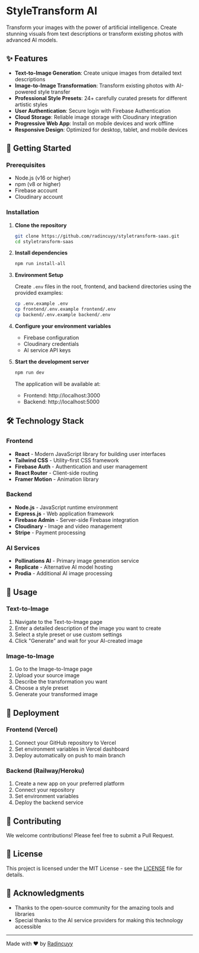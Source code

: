 # StyleTransform AI

Transform your images with the power of artificial intelligence. Create stunning visuals from text descriptions or transform existing photos with advanced AI models.

## ✨ Features

- **Text-to-Image Generation**: Create unique images from detailed text descriptions
- **Image-to-Image Transformation**: Transform existing photos with AI-powered style transfer
- **Professional Style Presets**: 24+ carefully curated presets for different artistic styles
- **User Authentication**: Secure login with Firebase Authentication
- **Cloud Storage**: Reliable image storage with Cloudinary integration
- **Progressive Web App**: Install on mobile devices and work offline
- **Responsive Design**: Optimized for desktop, tablet, and mobile devices

## 🚀 Getting Started

### Prerequisites

- Node.js (v16 or higher)
- npm (v8 or higher)
- Firebase account
- Cloudinary account

### Installation

1. **Clone the repository**
   ```bash
   git clone https://github.com/radincuyy/styletransform-saas.git
   cd styletransform-saas
   ```

2. **Install dependencies**
   ```bash
   npm run install-all
   ```

3. **Environment Setup**
   
   Create `.env` files in the root, frontend, and backend directories using the provided examples:
   ```bash
   cp .env.example .env
   cp frontend/.env.example frontend/.env
   cp backend/.env.example backend/.env
   ```

4. **Configure your environment variables**
   - Firebase configuration
   - Cloudinary credentials
   - AI service API keys

5. **Start the development server**
   ```bash
   npm run dev
   ```

   The application will be available at:
   - Frontend: http://localhost:3000
   - Backend: http://localhost:5000

## 🛠️ Technology Stack

### Frontend
- **React** - Modern JavaScript library for building user interfaces
- **Tailwind CSS** - Utility-first CSS framework
- **Firebase Auth** - Authentication and user management
- **React Router** - Client-side routing
- **Framer Motion** - Animation library

### Backend
- **Node.js** - JavaScript runtime environment
- **Express.js** - Web application framework
- **Firebase Admin** - Server-side Firebase integration
- **Cloudinary** - Image and video management
- **Stripe** - Payment processing

### AI Services
- **Pollinations AI** - Primary image generation service
- **Replicate** - Alternative AI model hosting
- **Prodia** - Additional AI image processing

## 📱 Usage

### Text-to-Image
1. Navigate to the Text-to-Image page
2. Enter a detailed description of the image you want to create
3. Select a style preset or use custom settings
4. Click "Generate" and wait for your AI-created image

### Image-to-Image
1. Go to the Image-to-Image page
2. Upload your source image
3. Describe the transformation you want
4. Choose a style preset
5. Generate your transformed image

## 🚀 Deployment

### Frontend (Vercel)
1. Connect your GitHub repository to Vercel
2. Set environment variables in Vercel dashboard
3. Deploy automatically on push to main branch

### Backend (Railway/Heroku)
1. Create a new app on your preferred platform
2. Connect your repository
3. Set environment variables
4. Deploy the backend service

## 🤝 Contributing

We welcome contributions! Please feel free to submit a Pull Request.

## 📄 License

This project is licensed under the MIT License - see the [LICENSE](LICENSE) file for details.

## 🙏 Acknowledgments

- Thanks to the open-source community for the amazing tools and libraries
- Special thanks to the AI service providers for making this technology accessible

---

Made with ❤️ by [Radincuyy](https://github.com/radincuyy)